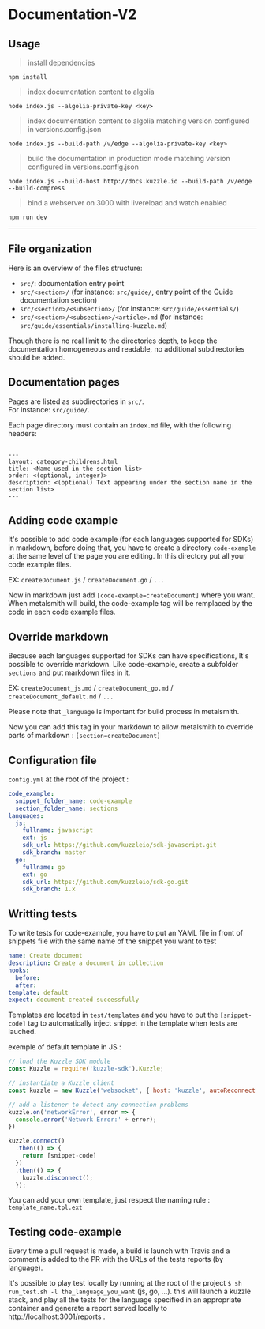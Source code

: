 # Documentation-V2

## Usage

> install dependencies

`npm install`

> index documentation content to algolia

`node index.js --algolia-private-key <key>`

> index documentation content to algolia matching version configured in versions.config.json

`node index.js --build-path /v/edge --algolia-private-key <key>`

> build the documentation in production mode matching version configured in versions.config.json

`node index.js --build-host http://docs.kuzzle.io --build-path /v/edge --build-compress`

> bind a webserver on 3000 with livereload and watch enabled

`npm run dev`

---

## File organization

Here is an overview of the files structure:

* `src/`: documentation entry point
* `src/<section>/` (for instance: `src/guide/`, entry point of the Guide documentation section)
* `src/<section>/<subsection>/` (for instance: `src/guide/essentials/`)
* `src/<section>/<subsection>/<article>.md` (for instance: `src/guide/essentials/installing-kuzzle.md`)


Though there is no real limit to the directories depth, to keep the documentation homogeneous and readable, no additional subdirectories should be added.

## Documentation pages

Pages are listed as subdirectories in `src/`.  
For instance: `src/guide/`.

Each page directory must contain an `index.md` file, with the following headers:

```

---
layout: category-childrens.html
title: <Name used in the section list>
order: <(optional, integer)>
description: <(optional) Text appearing under the section name in the section list>
---
```

## Adding code example

It's possible to add code example (for each languages supported for SDKs) in markdown, before doing that, you have to create a directory `code-example` at the same level of the page you are editing. In this directory put all your code example files.

EX: `createDocument.js` / `createDocument.go` / `...`

Now in markdown just add `[code-example=createDocument]` where you want. When metalsmith will build, the code-example tag will be remplaced by the code in each code example files.

## Override markdown

Because each languages supported for SDKs can have specifications, It's possible to override markdown.
Like code-example, create a subfolder `sections` and put markdown files in it.

EX: `createDocument_js.md` / `createDocument_go.md` / `createDocument_default.md` / `...`

Please note that `_language` is important for build process in metalsmith.

Now you can add this tag in your markdown to allow metalsmith to override parts of markdown : `[section=createDocument]`

## Configuration file

`config.yml` at the root of the project :

```yaml
code_example:
  snippet_folder_name: code-example
  section_folder_name: sections
languages:
  js:
    fullname: javascript
    ext: js
    sdk_url: https://github.com/kuzzleio/sdk-javascript.git
    sdk_branch: master
  go:
    fullname: go
    ext: go
    sdk_url: https://github.com/kuzzleio/sdk-go.git
    sdk_branch: 1.x
```

## Writting tests

To write tests for code-example, you have to put an YAML file in front of snippets file with the same name of the snippet you want to test

```yaml
name: Create document
description: Create a document in collection
hooks:
  before:
  after:
template: default
expect: document created successfully
```

Templates are located in `test/templates` and you have to put the `[snippet-code]` tag to automatically inject snippet in the template when tests are lauched.

exemple of default template in JS :

```javascript
// load the Kuzzle SDK module
const Kuzzle = require('kuzzle-sdk').Kuzzle;

// instantiate a Kuzzle client
const kuzzle = new Kuzzle('websocket', { host: 'kuzzle', autoReconnect: false });

// add a listener to detect any connection problems
kuzzle.on('networkError', error => {
  console.error('Network Error:' + error);
})

kuzzle.connect()
  .then(() => {
    return [snippet-code]
  })
  .then(() => {
    kuzzle.disconnect();
  });
```

You can add your own template, just respect the naming rule : `template_name.tpl.ext`


## Testing code-example

Every time a pull request is made, a build is launch with Travis and a comment is added to the PR with the URLs of the tests reports (by language).

It's possible to play test locally by running at the root of the project `$ sh run_test.sh -l the_language_you_want` (js, go, ...). this will launch a kuzzle stack, and play all the tests for the language specified in an appropriate container and generate a report served locally to http://localhost:3001/reports .
